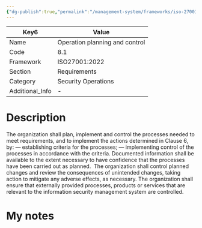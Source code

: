 ```yaml
---
{"dg-publish":true,"permalink":"/management-system/frameworks/iso-27001-2022/iso-27001-2022-8-1/","tags":["requirement"],"noteIcon":"1"}
---
```



<div><table class="dataview table-view-table"><thead class="table-view-thead"><tr class="table-view-tr-header"><th class="table-view-th"><span>Key</span><span class="dataview small-text">6</span></th><th class="table-view-th"><span>Value</span></th></tr></thead><tbody class="table-view-tbody"><tr><td><span>Name</span></td><td><span>Operation planning and control</span></td></tr><tr><td><span>Code</span></td><td><span>8.1</span></td></tr><tr><td><span>Framework</span></td><td><span>ISO27001:2022</span></td></tr><tr><td><span>Section</span></td><td><span>Requirements</span></td></tr><tr><td><span>Category</span></td><td><span>Security Operations</span></td></tr><tr><td><span>Additional_Info</span></td><td><span>-</span></td></tr></tbody></table></div>

# Description

The organization shall plan, implement and control the processes needed to meet requirements, and to implement the actions determined in Clause 6, by: 
— establishing criteria for the processes;
 — implementing control of the processes in accordance with the criteria. 
Documented information shall be available to the extent necessary to have confidence that the processes have been carried out as planned. 
The organization shall control planned changes and review the consequences of unintended changes, taking action to mitigate any adverse effects, as necessary. 
The organization shall ensure that externally provided processes, products or services that are relevant to the information security management system are controlled.

# My notes
